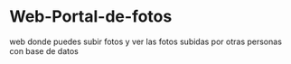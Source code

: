 # Web-Portal-de-fotos
web donde puedes subir fotos y ver las fotos subidas por otras personas con base de datos
